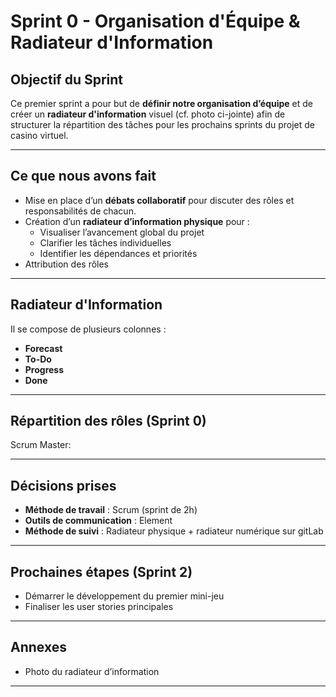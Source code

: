 # Sprint 0 - Organisation d'Équipe & Radiateur d'Information

## Objectif du Sprint

Ce premier sprint a pour but de **définir notre organisation d’équipe** et de créer un **radiateur d'information** visuel (cf. photo ci-jointe) afin de structurer la répartition des tâches pour les prochains sprints du projet de casino virtuel.

---

## Ce que nous avons fait

- Mise en place d’un **débats collaboratif** pour discuter des rôles et responsabilités de chacun.
- Création d’un **radiateur d’information physique** pour :
  - Visualiser l’avancement global du projet
  - Clarifier les tâches individuelles
  - Identifier les dépendances et priorités
- Attribution des rôles


---

## Radiateur d'Information


Il se compose de plusieurs colonnes :
- **Forecast**
- **To-Do**
- **Progress**
- **Done**



---

## Répartition des rôles (Sprint 0)

Scrum Master: 

---

## Décisions prises

- **Méthode de travail** : Scrum (sprint de 2h)
- **Outils de communication** : Element
- **Méthode de suivi** : Radiateur physique + radiateur numérique sur gitLab

---

## Prochaines étapes (Sprint 2)

- Démarrer le développement du premier mini-jeu
- Finaliser les user stories principales

---

## Annexes

- Photo du radiateur d’information

---

